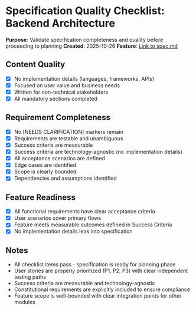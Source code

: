 # Specification Quality Checklist: Backend Architecture

**Purpose**: Validate specification completeness and quality before proceeding to planning
**Created**: 2025-10-26
**Feature**: [Link to spec.md](spec.md)

## Content Quality

- [x] No implementation details (languages, frameworks, APIs)
- [x] Focused on user value and business needs
- [x] Written for non-technical stakeholders
- [x] All mandatory sections completed

## Requirement Completeness

- [x] No [NEEDS CLARIFICATION] markers remain
- [x] Requirements are testable and unambiguous
- [x] Success criteria are measurable
- [x] Success criteria are technology-agnostic (no implementation details)
- [x] All acceptance scenarios are defined
- [x] Edge cases are identified
- [x] Scope is clearly bounded
- [x] Dependencies and assumptions identified

## Feature Readiness

- [x] All functional requirements have clear acceptance criteria
- [x] User scenarios cover primary flows
- [x] Feature meets measurable outcomes defined in Success Criteria
- [x] No implementation details leak into specification

## Notes

- All checklist items pass - specification is ready for planning phase
- User stories are properly prioritized (P1, P2, P3) with clear independent testing paths
- Success criteria are measurable and technology-agnostic
- Constitutional requirements are explicitly included to ensure compliance
- Feature scope is well-bounded with clear integration points for other modules
